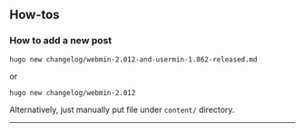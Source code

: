 ## How-tos

### How to add a new post

```
hugo new changelog/webmin-2.012-and-usermin-1.862-released.md
```

or

```
hugo new changelog/webmin-2.012
```

Alternatively, just manually put file under `content/` directory.


---


